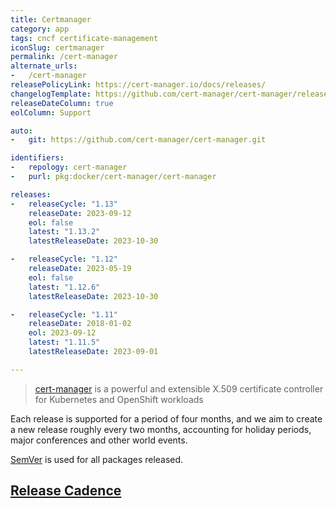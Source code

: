 ```yaml
---
title: Certmanager
category: app
tags: cncf certificate-management
iconSlug: certmanager
permalink: /cert-manager
alternate_urls:
-   /cert-manager
releasePolicyLink: https://cert-manager.io/docs/releases/
changelogTemplate: https://github.com/cert-manager/cert-manager/releases/tag/v__LATEST__
releaseDateColumn: true
eolColumn: Support

auto:
-   git: https://github.com/cert-manager/cert-manager.git

identifiers:
-   repology: cert-manager
-   purl: pkg:docker/cert-manager/cert-manager

releases:
-   releaseCycle: "1.13"
    releaseDate: 2023-09-12
    eol: false
    latest: "1.13.2"
    latestReleaseDate: 2023-10-30

-   releaseCycle: "1.12"
    releaseDate: 2023-05-19
    eol: false
    latest: "1.12.6"
    latestReleaseDate: 2023-10-30

-   releaseCycle: "1.11"
    releaseDate: 2018-01-02
    eol: 2023-09-12
    latest: "1.11.5"
    latestReleaseDate: 2023-09-01

---
```


> [cert-manager](https://cert-manager.io) is a powerful and extensible X.509 certificate controller for Kubernetes and OpenShift workloads

Each release is supported for a period of four months, and we aim to create a new release roughly every two months, accounting for holiday periods, major conferences and other world events.


[SemVer](https://semver.org/) is used for all packages released.

## [Release Cadence](https://cert-manager.io/docs/releases/)
